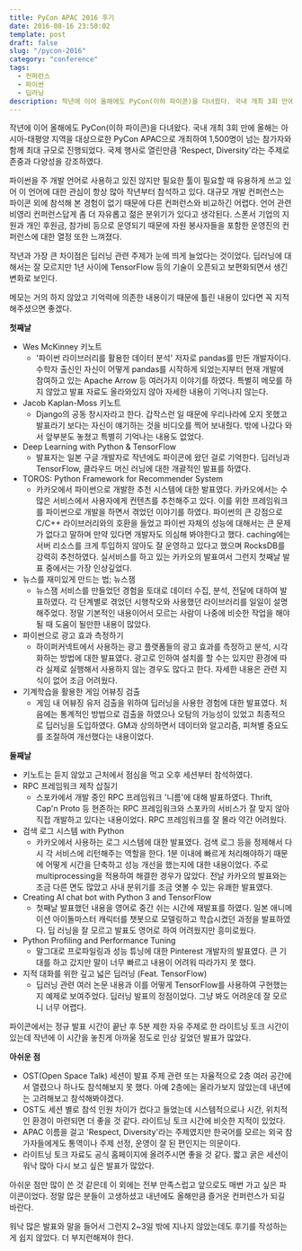 ```yaml
---
title: PyCon APAC 2016 후기
date: 2016-08-16 23:50:02
template: post
draft: false
slug: "/pycon-2016"
category: "conference"
tags:
  - 컨퍼런스
  - 파이썬
  - 딥러닝
description: 작년에 이어 올해에도 PyCon(이하 파이콘)을 다녀왔다. 국내 개최 3회 만에 올해는 아시아-태평양 지역을 대상으로한 PyCon APAC으로 개최하여 1,500명이 넘는 참가자와 함께 최대 규모로 진행되었다. 국제 행사로 열린만큼 'Respect, Diversity'라는 주제로 존중과 다양성을 강조하였다.
---
```


작년에 이어 올해에도 PyCon(이하 파이콘)을 다녀왔다. 국내 개최 3회 만에 올해는 아시아-태평양 지역을 대상으로한 PyCon APAC으로 개최하여 1,500명이 넘는 참가자와 함께 최대 규모로 진행되었다. 국제 행사로 열린만큼 'Respect, Diversity'라는 주제로 존중과 다양성을 강조하였다.

파이썬을 주 개발 언어로 사용하고 있진 않지만 필요한 툴이 필요할 때 유용하게 쓰고 있어 이 언어에 대한 관심이 항상 많아 작년부터 참석하고 있다. 대규모 개발 컨퍼런스는 파이콘 외에 참석해 본 경험이 없기 때문에 다른 컨퍼런스와 비교하긴 어렵다. 언어 관련 비영리 컨퍼런스답게 좀 더 자유롭고 젊은 분위기가 있다고 생각된다. 스폰서 기업의 지원과 개인 후원금, 참가비 등으로 운영되기 때문에 자원 봉사자들을 포함한 운영진의 컨퍼런스에 대한 열정 또한 느껴졌다.

작년과 가장 큰 차이점은 딥러닝 관련 주제가 눈에 띄게 늘었다는 것이었다. 딥러닝에 대해서는 잘 모르지만 1년 사이에 TensorFlow 등의 기술이 오픈되고 보편화되면서 생긴 변화로 보인다.

메모는 거의 하지 않았고 기억력에 의존한 내용이기 때문에 틀린 내용이 있다면 꼭 지적해주셨으면 좋겠다.

**첫째날**

- Wes McKinney 키노트
  - '파이썬 라이브러리를 활용한 데이터 분석' 저자로 pandas를 만든 개발자이다. 수학자 출신인 자신이 어떻게 pandas를 시작하게 되었는지부터 현재 개발에 참여하고 있는 Apache Arrow 등 여러가지 이야기를 하였다. 특별히 메모를 하지 않았고 발표 자료도 올라와있지 않아 자세한 내용이 기억나지 않는다.
- Jacob Kaplan-Moss 키노트
  - Django의 공동 창시자라고 한다. 갑작스런 일 때문에 우리나라에 오지 못했고 발표라기 보다는 자신이 얘기하는 것을 비디오를 찍어 보내줬다. 밖에 나갔다 와서 앞부분도 놓쳤고 특별히 기억나는 내용도 없었다.
- Deep Learning with Python & TensorFlow
  - 발표자는 일본 구글 개발자로 작년에도 파이콘에 왔던 걸로 기억한다. 딥러닝과 TensorFlow, 클라우드 머신 러닝에 대한 개괄적인 발표를 하였다.
- TOROS: Python Framework for Recommender System
  - 카카오에서 파이썬으로 개발한 추천 시스템에 대한 발표였다. 카카오에서는 수 많은 서비스에서 사용자에게 컨텐츠를 추천해주고 있다. 이를 위한 프레임워크를 파이썬으로 개발을 하면서 겪었던 이야기를 하였다. 파이썬의 큰 강점으로 C/C++ 라이브러리와의 호환을 들었고 파이썬 자체의 성능에 대해서는 큰 문제가 없다고 말하며 만약 있다면 개발자도 의심해 봐야한다고 했다. caching에는 서버 리소스를 크게 투입하지 않아도 잘 운영하고 있다고 했으며 RocksDB를 강력히 추천하였다. 실서비스를 하고 있는 카카오의 발표여서 그런지 첫째날 발표 중에서는 가장 인상깊었다.
- 뉴스를 재미있게 만드는 법; 뉴스잼
  - 뉴스잼 서비스를 만들었던 경험을 토대로 데이터 수집, 분석, 전달에 대하여 발표하였다. 각 단계별로 겪었던 시행착오와 사용했던 라이브러리를 일일이 설명해주었다. 정말 기본적인 내용이어서 모르는 사람이 나중에 비슷한 작업을 해야될 때 도움이 될만한 내용이 많았다.
- 파이썬으로 광고 효과 측정하기
  - 하이퍼커넥트에서 사용하는 광고 플랫폼들의 광고 효과를 측정하고 분석, 시각화하는 방법에 대한 발표였다. 광고로 인하여 설치를 할 수는 있지만 환경에 따라 실제로 실행해서 사용하지 않는 경우도 많다고 한다. 자세한 내용은 관련 지식이 없어 조금 어려웠다.
- 기계학습을 활용한 게임 어뷰징 검출
  - 게임 내 어뷰징 유저 검출을 위하여 딥러닝을 사용한 경험에 대한 발표였다. 처음에는 통계적인 방법으로 검출을 하였으나 오탐의 가능성이 있었고 최종적으로 딥러닝을 도입하였다. GM과 상의하면서 데이터와 알고리즘, 피쳐별 중요도를 조절하여 개선했다는 내용이었다.

**둘째날**

- 키노트는 듣지 않았고 근처에서 점심을 먹고 오후 세션부터 참석하였다.
- RPC 프레임워크 제작 삽질기
  - 스포카에서 개발 중인 RPC 프레임워크 '니름'에 대해 발표하였다. Thrift, Cap'n Proto 등 현존하는 RPC 프레임워크와 스포카의 서비스가 잘 맞지 않아 직접 개발하고 있다는 내용이었다. RPC 프레임워크를 잘 몰라 약간 어려웠다.
- 검색 로그 시스템 with Python
  - 카카오에서 사용하는 로그 시스템에 대한 발표였다. 검색 로그 등을 정제해서 다시 각 서비스에 리턴해주는 역할을 한다. 1분 이내에 빠르게 처리해야하기 때문에 어떻게 시간을 단축하고 성능 개선을 했는지에 대한 내용이었다. 주로 multiprocessing을 적용하여 해결한 경우가 많았다. 전날 카카오의 발표와는 조금 다른 면도 많았고 사내 분위기를 조금 엿볼 수 있는 유쾌한 발표였다.
- Creating AI chat bot with Python 3 and TensorFlow
  - 첫째날 발표했던 내용을 영어로 중간 쉬는 시간에 재발표를 하였다. 일본 애니메이션 아이돌마스터 캐릭터를 챗봇으로 모델링하고 학습시켰던 과정을 발표하였다. 딥 러닝을 잘 모르고 발표도 영어로 하여 어려웠지만 흥미로웠다.
- Python Profiling and Performance Tuning
  - 말그대로 프로파일링과 성능 튜닝에 대한 Pinterest 개발자의 발표였다. 큰 기대를 하고 갔지만 말이 너무 빠르고 내용이 어려워 따라가지 못 했다.
- 지적 대화를 위한 깊고 넓은 딥러닝 (Feat. TensorFlow)
  - 딥러닝 관련 여러 논문 내용과 이를 어떻게 TensorFlow를 사용하여 구현했는지 예제로 보여주었다. 딥러닝 발표의 정점이었다. 그냥 봐도 어려운데 잘 모르니 너무 어렵다.

파이콘에서는 정규 발표 시간이 끝난 후 5분 제한 자유 주제로 한 라이트닝 토크 시간이 있는데 작년에 이 시간을 놓친게 아까울 정도로 인상 깊었던 발표가 많았다.

**아쉬운 점**

- OST(Open Space Talk) 세션이 발표 주제 관련 또는 자율적으로 2층 여러 공간에서 열렸으나 하나도 참석해보지 못 했다. 아예 2층에는 올라가보지 않았는데 내년에는 고려해보고 참석해봐야겠다.
- OST도 세션 별로 참석 인원 차이가 컸다고 들었는데 시스템적으로나 시간, 위치적인 환경이 마련되면 더 좋을 것 같다. 라이트닝 토크 시간에 비슷한 지적이 있었다.
- APAC 이름을 걸고 'Respect, Diversity'라는 주제였지만 한국어를 모르는 외국 참가자들에게도 통역이나 주제 선정, 운영이 잘 된 편인지는 의문이다.
- 라이트닝 토크 자료도 공식 홈페이지에 올려주시면 좋을 것 같다. 짧고 굵은 세션이 워낙 많아 다시 보고 싶은 발표가 많았다.

아쉬운 점만 많이 쓴 것 같은데 이 외에는 전부 만족스럽고 앞으로도 매번 가고 싶은 파이콘이었다. 정말 많은 분들이 고생하셨고 내년에도 올해만큼 즐거운 컨퍼런스가 되길 바란다.

워낙 많은 발표와 말을 들어서 그런지 2~3일 밖에 지나지 않았는데도 후기를 작성하는게 쉽지 않았다. 더 부지런해져야 한다.
